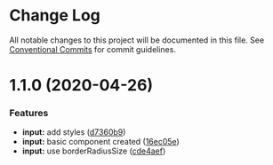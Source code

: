 # Change Log

All notable changes to this project will be documented in this file.
See [Conventional Commits](https://conventionalcommits.org) for commit guidelines.

# 1.1.0 (2020-04-26)


### Features

* **input:** add styles ([d7360b9](https://github.com/carlosmmdiaz/cmmd-web/commit/d7360b9f12f089371ebcafb5c7147d34de21665e))
* **input:** basic component created ([16ec05e](https://github.com/carlosmmdiaz/cmmd-web/commit/16ec05ebf780c6ffff33492f44e19de988449799))
* **input:** use borderRadiusSize ([cde4aef](https://github.com/carlosmmdiaz/cmmd-web/commit/cde4aef9261ba28df81c011cdfbe33d38f922a5c))
